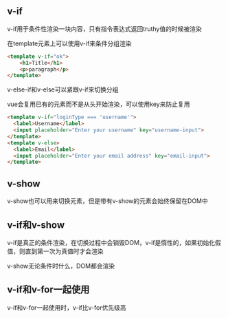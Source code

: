 ## v-if

v-if用于条件性渲染一块内容，只有指令表达式返回truthy值的时候被渲染

在template元素上可以使用v-if来条件分组渲染

```html
<template v-if="ok">
    <h1>Title</h1>
    <p>paragraph</p>
</template>
```

v-else-if和v-else可以紧跟v-if来切换分组

vue会复用已有的元素而不是从头开始渲染，可以使用key来防止复用

```html
<template v-if="loginType === 'username'">
  <label>Username</label>
  <input placeholder="Enter your username" key="username-input">
</template>
<template v-else>
  <label>Email</label>
  <input placeholder="Enter your email address" key="email-input">
</template>
```

## v-show

v-show也可以用来切换元素，但是带有v-show的元素会始终保留在DOM中

## v-if和v-show

v-if是真正的条件渲染，在切换过程中会销毁DOM，v-if是惰性的，如果初始化假值，则直到第一次为真值时才会渲染

v-show无论条件时什么，DOM都会渲染

## v-if和v-for一起使用

v-if和v-for一起使用时，v-if比v-for优先级高

